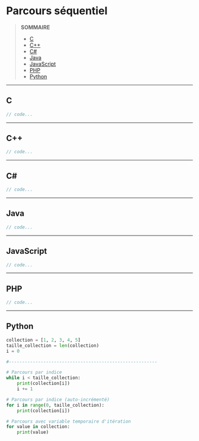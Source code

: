 # Parcours séquentiel

> **SOMMAIRE**
> + [C](#c)
> + [C++](#c-1)
> + [C#](#c-2)
> + [Java](#java)
> + [JavaScript](#javascript)
> + [PHP](#php)
> + [Python](#python)

---

## C

```c
// code...
```

---

## C++

```cpp
// code...
```

---

## C#

```csharp
// code...
```

---

## Java

```java
// code...
```

---

## JavaScript

```javascript
// code...
```

---

## PHP

```php
// code...
```

---

## Python

```python
collection = [1, 2, 3, 4, 5]
taille_collection = len(collection)
i = 0

#--------------------------------------------------------

# Parcours par indice
while i < taille_collection:
    print(collection[i])
    i += 1

# Parcours par indice (auto-incrémenté)
for i in range(0, taille_collection):
    print(collection[i])

# Parcours avec variable temporaire d'itération
for value in collection:
    print(value)
```
